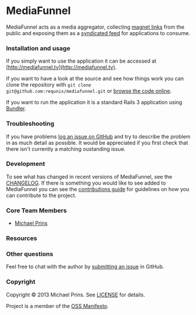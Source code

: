 # MediaFunnel

MediaFunnel acts as a media aggregator, collecting [magnet links](http://en.wikipedia.org/wiki/Magnet_URI_scheme) from the public and exposing them as a [syndicated feed](http://en.wikipedia.org/wiki/Web_syndication) for applications to consume.

### Installation and usage

If you simply want to use the application it can be accessed at [http://mediafunnel.tv](http://mediafunnel.tv).

If you want to have a look at the source and see how things work you can clone the repository with `git clone git@github.com:requnix/mediafunnel.git` or [browse the code online](https://github.com/requnix/mediafunnel).

If you want to run the application it is a standard Rails 3 application using [Bundler](http://gembundler.com).

### Troubleshooting

If you have problems [log an issue on GitHub](https://github.com/requnix/mediafunnel/issues) and try to describe the problem in as much detail as possible. It would be appreciated if you first check that there isn't currently a matching oustanding issue.

### Development

To see what has changed in recent versions of MediaFunnel, see the [CHANGELOG](CHANGELOG.md). If there is something you would like to see added to MediaFunnel you can see the [contributions guide](CONTRIBUTING.md) for guidelines on how you can contribute to the project.

### Core Team Members

* [Michael Prins](https://github.com/requnix)

### Resources

### Other questions

Feel free to chat with the author by [submitting an issue](https://github.com/requnix/mediafunnel/issues) in GitHub.

### Copyright

Copyright © 2013 Michael Prins. See [LICENSE](LICENSE.md) for details.

Project is a member of the [OSS Manifesto](http://ossmanifesto.com/).
